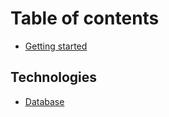 # Table of contents

* [Getting started](README.md)

## Technologies

* [Database](technologies/database.md)

